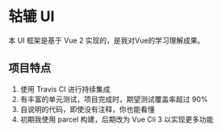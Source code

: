 # 轱辘 UI 

本 UI 框架是基于 Vue 2 实现的，是我对Vue的学习理解成果。

## 项目特点

1. 使用 Travis CI 进行持续集成
2. 有丰富的单元测试，项目完成时，期望测试覆盖率超过 90%
3. 自说明的代码，即使没有注释，你也能看懂
4. 初期我使用 parcel 构建，后期改为 Vue Cli 3 以实现更多功能
